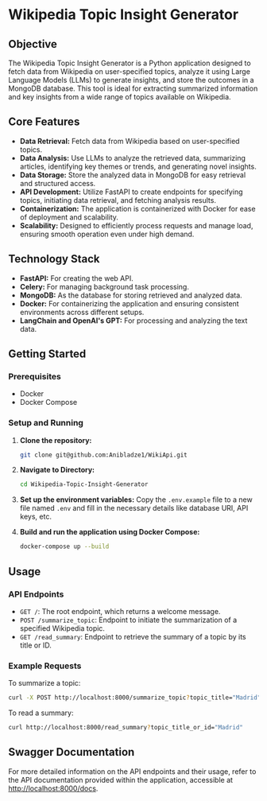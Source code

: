 # Wikipedia Topic Insight Generator

## Objective

The Wikipedia Topic Insight Generator is a Python application designed to fetch data from Wikipedia on user-specified topics, analyze it using Large Language Models (LLMs) to generate insights, and store the outcomes in a MongoDB database. This tool is ideal for extracting summarized information and key insights from a wide range of topics available on Wikipedia.

## Core Features

- **Data Retrieval:** Fetch data from Wikipedia based on user-specified topics.
- **Data Analysis:** Use LLMs to analyze the retrieved data, summarizing articles, identifying key themes or trends, and generating novel insights.
- **Data Storage:** Store the analyzed data in MongoDB for easy retrieval and structured access.
- **API Development:** Utilize FastAPI to create endpoints for specifying topics, initiating data retrieval, and fetching analysis results.
- **Containerization:** The application is containerized with Docker for ease of deployment and scalability.
- **Scalability:** Designed to efficiently process requests and manage load, ensuring smooth operation even under high demand.

## Technology Stack

- **FastAPI:** For creating the web API.
- **Celery:** For managing background task processing.
- **MongoDB:** As the database for storing retrieved and analyzed data.
- **Docker:** For containerizing the application and ensuring consistent environments across different setups.
- **LangChain and OpenAI's GPT:** For processing and analyzing the text data.

## Getting Started

### Prerequisites

- Docker
- Docker Compose

### Setup and Running

1. **Clone the repository:**
   ```bash
   git clone git@github.com:Anibladze1/WikiApi.git

2. **Navigate to Directory:**
   ```bash
   cd Wikipedia-Topic-Insight-Generator
3. **Set up the environment variables:**
Copy the `.env.example` file to a new file named `.env` and fill in the necessary details like database URI, API keys, etc.


4. **Build and run the application using Docker Compose:**
    ```bash
    docker-compose up --build

## Usage
### API Endpoints

- `GET /`: The root endpoint, which returns a welcome message.
- `POST /summarize_topic`: Endpoint to initiate the summarization of a specified Wikipedia topic.
- `GET /read_summary`: Endpoint to retrieve the summary of a topic by its title or ID.


### Example Requests
To summarize a topic:
```bash
curl -X POST http://localhost:8000/summarize_topic?topic_title="Madrid"
```
To read a summary:
```bash
curl http://localhost:8000/read_summary?topic_title_or_id="Madrid"
```

## Swagger Documentation
For more detailed information on the API endpoints and their usage, refer to the API documentation provided within the application, accessible at [http://localhost:8000/docs](http://localhost:8000/docs).
